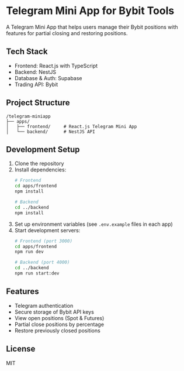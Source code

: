 # Telegram Mini App for Bybit Tools

A Telegram Mini App that helps users manage their Bybit positions with features for partial closing and restoring positions.

## Tech Stack

- Frontend: React.js with TypeScript
- Backend: NestJS
- Database & Auth: Supabase
- Trading API: Bybit

## Project Structure

```
/telegram-miniapp
├── apps/
│   ├── frontend/     # React.js Telegram Mini App
│   └── backend/      # NestJS API
```

## Development Setup

1. Clone the repository
2. Install dependencies:
   ```bash
   # Frontend
   cd apps/frontend
   npm install

   # Backend
   cd ../backend
   npm install
   ```
3. Set up environment variables (see `.env.example` files in each app)
4. Start development servers:
   ```bash
   # Frontend (port 3000)
   cd apps/frontend
   npm run dev

   # Backend (port 4000)
   cd ../backend
   npm run start:dev
   ```

## Features

- Telegram authentication
- Secure storage of Bybit API keys
- View open positions (Spot & Futures)
- Partial close positions by percentage
- Restore previously closed positions

## License

MIT 